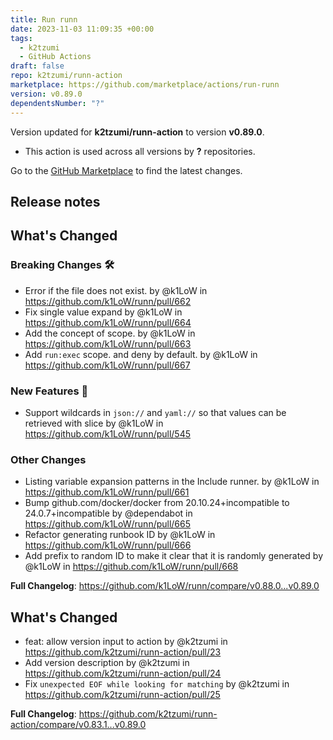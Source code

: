 ```yaml
---
title: Run runn
date: 2023-11-03 11:09:35 +00:00
tags:
  - k2tzumi
  - GitHub Actions
draft: false
repo: k2tzumi/runn-action
marketplace: https://github.com/marketplace/actions/run-runn
version: v0.89.0
dependentsNumber: "?"
---
```



Version updated for **k2tzumi/runn-action** to version **v0.89.0**.
- This action is used across all versions by **?** repositories.

Go to the [GitHub Marketplace](https://github.com/marketplace/actions/run-runn) to find the latest changes.

## Release notes


  <!-- Release notes generated using configuration in .github/release.yml at 5a9ec99268d0501d561426168010558b2c702553 -->

## What's Changed
### Breaking Changes 🛠
* Error if the file does not exist. by @k1LoW in https://github.com/k1LoW/runn/pull/662
* Fix single value expand by @k1LoW in https://github.com/k1LoW/runn/pull/664
* Add the concept of scope. by @k1LoW in https://github.com/k1LoW/runn/pull/663
* Add `run:exec` scope. and deny by default. by @k1LoW in https://github.com/k1LoW/runn/pull/667
### New Features 🎉
* Support wildcards in `json://` and `yaml://` so that values can be retrieved with slice by @k1LoW in https://github.com/k1LoW/runn/pull/545
### Other Changes
* Listing variable expansion patterns in the Include runner. by @k1LoW in https://github.com/k1LoW/runn/pull/661
* Bump github.com/docker/docker from 20.10.24+incompatible to 24.0.7+incompatible by @dependabot in https://github.com/k1LoW/runn/pull/665
* Refactor generating runbook ID by @k1LoW in https://github.com/k1LoW/runn/pull/666
* Add prefix to random ID to make it clear that it is randomly generated by @k1LoW in https://github.com/k1LoW/runn/pull/668


**Full Changelog**: https://github.com/k1LoW/runn/compare/v0.88.0...v0.89.0
  

## What's Changed
* feat: allow version input to action by @k2tzumi in https://github.com/k2tzumi/runn-action/pull/23
* Add version description by @k2tzumi in https://github.com/k2tzumi/runn-action/pull/24
* Fix `unexpected EOF while looking for matching` by @k2tzumi in https://github.com/k2tzumi/runn-action/pull/25


**Full Changelog**: https://github.com/k2tzumi/runn-action/compare/v0.83.1...v0.89.0
